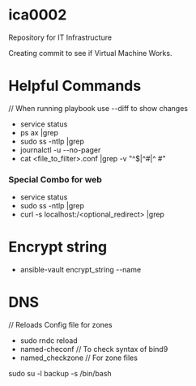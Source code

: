 # ica0002
Repository for IT Infrastructure

Creating commit to see if Virtual Machine Works.


# Helpful Commands

// When running playbook use --diff to show changes

- service <service> status
- ps ax |grep <service>
- sudo ss -ntlp |grep <Id of service>
- journalctl -u <service> --no-pager
- cat <file_to_filter>.conf |grep -v  "^$\|^#\|^  #"

### Special Combo for web
- service <service> status
- sudo ss -ntlp |grep <Id of service>
- curl -s localhost:<port>/<optional_redirect> |grep <something>

# Encrypt string

- ansible-vault encrypt_string <string> --name <var name>

# DNS

// Reloads Config file for zones
- sudo rndc reload 
- named-checonf // To check syntax of bind9
- named_checkzone // For zone files

sudo su -l backup -s /bin/bash


